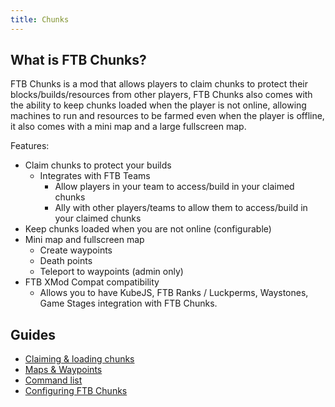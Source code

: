 ```yaml
---
title: Chunks
---
```


## What is FTB Chunks?

FTB Chunks is a mod that allows players to claim chunks to protect their blocks/builds/resources from other players, FTB Chunks also comes with the ability to keep chunks loaded when the player is not online, allowing machines to run and resources to be farmed even when the player is offline, it also comes with a mini map and a large fullscreen map.

Features:
- Claim chunks to protect your builds
  - Integrates with FTB Teams
    - Allow players in your team to access/build in your claimed chunks
    - Ally with other players/teams to allow them to access/build in your claimed chunks
- Keep chunks loaded when you are not online (configurable)
- Mini map and fullscreen map
  - Create waypoints
  - Death points
  - Teleport to waypoints (admin only)
- FTB XMod Compat compatibility
  - Allows you to have KubeJS, FTB Ranks / Luckperms, Waystones, Game Stages integration with FTB Chunks.

## Guides
- [Claiming & loading chunks](./claiming-loading.md)
- [Maps & Waypoints](./maps-waypoints.md)
- [Command list](./commands.md)
- [Configuring FTB Chunks](./config.md)

